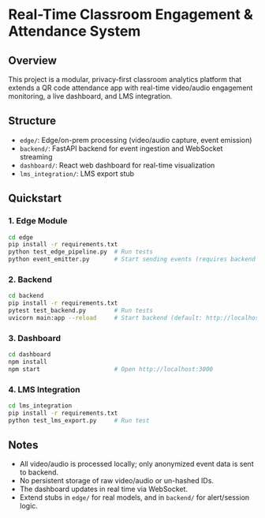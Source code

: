 # Real-Time Classroom Engagement & Attendance System

## Overview
This project is a modular, privacy-first classroom analytics platform that extends a QR code attendance app with real-time video/audio engagement monitoring, a live dashboard, and LMS integration.

## Structure
- `edge/`: Edge/on-prem processing (video/audio capture, event emission)
- `backend/`: FastAPI backend for event ingestion and WebSocket streaming
- `dashboard/`: React web dashboard for real-time visualization
- `lms_integration/`: LMS export stub

## Quickstart

### 1. Edge Module
```bash
cd edge
pip install -r requirements.txt
python test_edge_pipeline.py  # Run tests
python event_emitter.py       # Start sending events (requires backend running)
```

### 2. Backend
```bash
cd backend
pip install -r requirements.txt
pytest test_backend.py        # Run tests
uvicorn main:app --reload     # Start backend (default: http://localhost:8000)
```

### 3. Dashboard
```bash
cd dashboard
npm install
npm start                     # Open http://localhost:3000
```

### 4. LMS Integration
```bash
cd lms_integration
pip install -r requirements.txt
python test_lms_export.py     # Run test
```

## Notes
- All video/audio is processed locally; only anonymized event data is sent to backend.
- No persistent storage of raw video/audio or un-hashed IDs.
- The dashboard updates in real time via WebSocket.
- Extend stubs in `edge/` for real models, and in `backend/` for alert/session logic.
